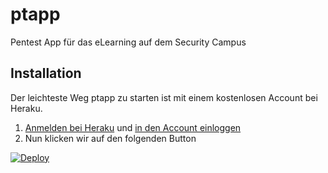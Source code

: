 # ptapp
Pentest App für das eLearning auf dem Security Campus

## Installation
Der leichteste Weg ptapp zu starten ist mit einem kostenlosen Account bei Heraku. 
1. [Anmelden bei Heraku](https://signup.heroku.com/) und
   [in den Account einloggen](https://id.heroku.com/login)
2. Nun klicken wir auf den folgenden Button
   
[![Deploy](https://www.herokucdn.com/deploy/button.svg)](https://heroku.com/deploy)

